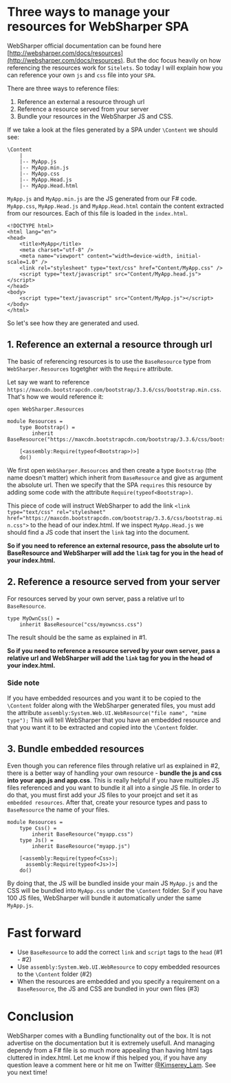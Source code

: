 # Three ways to manage your resources for WebSharper SPA

WebSharper official documentation can be found here [http://websharper.com/docs/resources](http://websharper.com/docs/resources).
But the doc focus heavily on how referencing the resources work for `Sitelets`.
So today I will explain how you can reference your own `js` and `css` file into your `SPA`.

There are three ways to reference files:

1. Reference an external a resource through url
2. Reference a resource served from your server
3. Bundle your resources in the WebSharper JS and CSS.

If we take a look at the files generated by a SPA under `\Content` we should see:
```
\Content
    |
    |-- MyApp.js
    |-- MyApp.min.js
    |-- MyApp.css
    |-- MyApp.Head.js
    |-- MyApp.Head.html
```

`MyApp.js` and `MyApp.min.js` are the JS generated from our F# code. 
`MyApp.css`, `MyApp.Head.js` and `MyApp.Head.html` contain the content extracted from our resources.
 Each of this file is loaded in the `index.html`.

```
<!DOCTYPE html>
<html lang="en">
<head>
    <title>MyApp</title>
    <meta charset="utf-8" />
    <meta name="viewport" content="width=device-width, initial-scale=1.0" />
    <link rel="stylesheet" type="text/css" href="Content/MyApp.css" />
    <script type="text/javascript" src="Content/MyApp.head.js"></script>
</head>
<body>
    <script type="text/javascript" src="Content/MyApp.js"></script>
</body>
</html>
```
 
So let's see how they are generated and used.

## 1. Reference an external a resource through url

The basic of referencing resources is to use the `BaseResource` type from `WebSharper.Resources` togetgher with the `Require` attribute.

Let say we want to reference `https://maxcdn.bootstrapcdn.com/bootstrap/3.3.6/css/bootstrap.min.css`.
That's how we would reference it:

```
open WebSharper.Resources

module Resources =
    type Bootstrap() =
        inherit BaseResource("https://maxcdn.bootstrapcdn.com/bootstrap/3.3.6/css/bootstrap.min.css")

    [<assembly:Require(typeof<Bootstrap>)>]
    do()
```

We first open `WebSharper.Resources` and then create a type `Bootstrap` (the name doesn't matter) which inherit from `BaseResource` and give as argument the absolute url.
Then we specify that the SPA `requires` this resource by adding some code with the attribute `Require(typeof<Bootstrap>)`.

This piece of code will instruct WebSharper to add the link `<link type="text/css" rel="stylesheet" href="https://maxcdn.bootstrapcdn.com/bootstrap/3.3.6/css/bootstrap.min.css">` to the head of our index.html.
If we inspect `MyApp.Head.js` we should find a JS code that insert the `link` tag into the document.

__So if you need to reference an external resource, pass the absolute url to BaseResource and WebSharper will add the `link` tag for you in the head of your index.html.__

## 2. Reference a resource served from your server

For resources served by your own server, pass a relative url to `BaseResource`.

```
type MyOwnCss() =
    inherit BaseResource("css/myowncss.css")
```

The result should be the same as explained in #1.

__So if you need to reference a resource served by your own server, pass a relative url and WebSharper will add the `link` tag for you in the head of your index.html.__

### Side note

If you have embedded resources and you want it to be copied to the `\Content` folder along with the WebSharper generated files, you must add the attribute `assembly:System.Web.UI.WebResource("file name", "mime type");`
This will tell WebSharper that you have an embedded resource and that you want it to be extracted and copied into the `\Content` folder.

## 3. Bundle embedded resources

Even though you can reference files through relative url as explained in #2, there is a better way of handling your own resource - __bundle the js and css into your app.js and app.css__.
This is really helpful if you have multiples JS files referenced and you want to bundle it all into a single JS file.
In order to do that, you must first add your JS files to your proejct and set it as `embedded resources`.
After that, create your resource types and pass to `BaseResource` the name of your files.

```
module Resources =
    type Css() =
        inherit BaseResource("myapp.css")
    type Js() =
        inherit BaseResource("myapp.js")
        
    [<assembly:Require(typeof<Css>);
      assembly:Require(typeof<Js>)>]
    do()
```

By doing that, the JS will be bundled inside your main JS `MyApp.js` and the CSS will be bundled into `MyApp.css` under the `\Content` folder.
So if you have 100 JS files, WebSharper will bundle it automatically under the same `MyApp.js`.

# Fast forward

- Use `BaseResource` to add the correct `link` and `script` tags to the `head` (#1 - #2)
- Use `assembly:System.Web.UI.WebResource` to copy embedded resources to the `\Content` folder (#2)
- When the resources are embedded and you specify a requirement on a `BaseResource`, the JS and CSS are bundled in your own files (#3)

# Conclusion

WebSharper comes with a Bundling functionality out of the box. It is not advertise on the documentation but it is extremely usefull.
And managing dependy from a F# file is so much more appealing than having html tags cluttered in index.html.
Let me know if this helped you, if you have any question leave a comment here or hit me on Twitter [@Kimserey_Lam](https://twitter.com/Kimserey_Lam).
See you next time!
